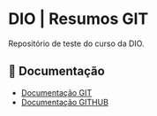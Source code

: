 
# DIO | Resumos GIT

Repositório de teste do curso da DIO.

## 📕 Documentação
  - [Documentação GIT](https://git-scm.com/doc)
  - [Documentação GITHUB](https://docs.github.com/pt)
